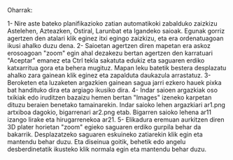 Oharrak:

1- Nire aste bateko planifikazioko zatian automatikoki zabalduko zaizkizu Astelehen, Azteazken, Ostiral, Larunbat eta Igandeko saioak. Egunak gorriz agertzen den atalari klik eginez itxi egingo zaizkizu, eta era ordenatuagoan ikusi ahalko duzu dena.
2- Saioetan agertzen diren mapetan era askoz erosoagoan "zoom" egin ahal dezakezu bertan agertzen den karratuari "Aceptar" emanez eta Ctrl tekla sakatuta edukiz eta saguaren erdiko katxarritua gora eta behera mugituz. 
Mapan leku batetik bestera desplazatu ahalko zara gainean klik eginez eta zapalduta daukazula arrastatuz.
3- Beroketen eta luzaketen argazkien gainean sagua jarri ezkero hauek pixka bat handituko dira eta argiago ikusiko dira.
4- Indar saioen argazkiak oso txikiak edo iruditzen bazaizu hemen bertan "Images" izeneko karpetan dituzu beraien benetako tamainarekin. Indar saioko lehen argazkiari ar1.png artxiboa dagokio, bigarrenari ar2.png etab. Bigarren saioko lehena ar11 izango lirake eta hirugarrenekoa ar21.
5- Elikadura eremuan aurkitzen diren 3D plater horietan "zoom" egieko saguaren erdiko gurpila behar da bakarrik. Desplazatzeko saguaren eskuineko zatiarekin klik egin eta mantendu behar duzu. Eta diseinua goitik, behetik edo angelu desberdinetatik ikusteko klik normala egin eta mantendu behar duzu.
